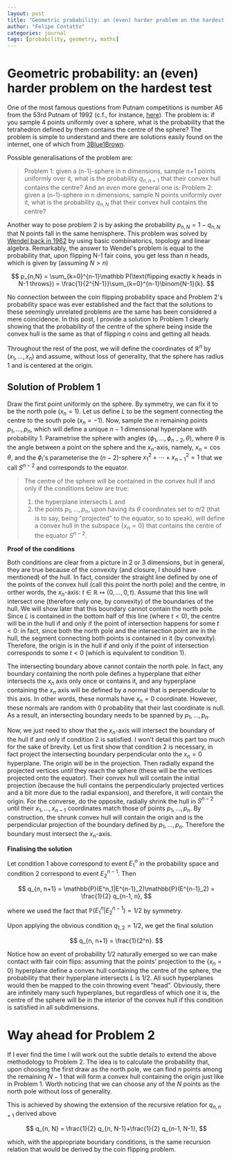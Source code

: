 ```yaml
---
layout: post
title: "Geometric probability: an (even) harder problem on the hardest test"
author: "Felipe Contatto"
categories: journal
tags: [probability, geometry, maths]
---
```

# Geometric probability: an (even) harder problem on the hardest test
One of the most famous questions from Putnam competitions is number A6 from the 53rd Putnam of 1992 (c.f., for instance, [here](https://prase.cz/kalva/putnam/putn92.html)). The problem is: if you sample 4 points uniformly over a sphere, what is the probability that the tetrahedron defined by them contains the centre of the sphere? The problem is simple to understand and there are solutions easily found on the internet, one of which from [3Blue1Brown](https://youtu.be/OkmNXy7er84?feature=shared).

Possible generalisations of the problem are: 
>Problem 1: given a (n-1)-sphere in n dimensions, sample n+1 points uniformly over it, what is the probability $q_{n, n+1}$ that their convex hull contains the centre? 
And an even more general one is:
>Problem 2: given a (n-1)-sphere in n dimensions, sample N points uniformly over it, what is the probability $q_{n,N}$ that their convex hull contains the centre?

Another way to pose problem 2 is by asking the probability $p_{n,N}=1-q_{n,N}$ that N points fall in the same hemisphere. This problem was solved by [Wendel back in 1962](https://www.mscand.dk/article/view/10655/8676) by using basic combinatorics, topology and linear algebra. Remarkably, the answer to Wendel's problem is equal to the probability that, upon flipping N-1 fair coins, you get less than n heads, which is given by (assuming $N>n$)

$$
p_{n,N} = \sum_{k=0}^{n-1}\mathbb P(\text{flipping exactly k heads in N-1 throws}) = \frac{1}{2^{N-1}}\sum_{k=0}^{n-1}\binom{N-1}{k}. 
$$

No connection between the coin flipping probability space and Problem 2's probability space was ever established and the fact that the solutions to these seemingly unrelated problems are the same has been considered a mere coincidence. In this post, I provide a solution to Problem 1 clearly showing that the probability of the centre of the sphere being inside the convex hull is the same as that of flipping $n$ coins and getting all heads.

Throughout the rest of the post, we will define the coordinates of $\mathbb{R}^n$ by $(x_1, \dots, x_n)$ and assume, without loss of generality, that the sphere has radius $1$ and is centered at the origin.

## Solution of Problem 1

Draw the first point uniformly on the sphere. By symmetry, we can fix it to be the north pole ($x_n=1$). Let us define $L$ to be the segment connecting the centre to the south pole ($x_n=-1$). Now, sample the $n$ remaining points $p_1, \dots, p_n$, which will define a unique $n-1$ dimensional hyperplane with probability $1$. Parametrise the sphere with angles $(\phi_1, \dots, \phi_{n-2}, \theta)$, where $\theta$ is the angle between a point on the sphere and the $x_n$-axis, namely, $x_n=\cos\theta$, and the $\phi_i$'s parameterise the $(n-2)$-sphere $x_1^2+\cdots+x_{n-1}^2=1$ that we call $S^{n-2}$ and corresponds to the equator.
 
>The centre of the sphere will be contained in the convex hull if and only if the conditions below are true:
>1. the hyperplane intersects L and
>2. the points $p_1, \dots, p_n$, upon having its $\theta$ coordinates set to $\pi/2$ (that is to say, being "projected" to the equator, so to speak), will define a convex hull in the subspace {$x_n=0$} that contains the centre of the equator $S^{n-2}$.

**Proof of the conditions**

Both conditions are clear from a picture in $2$ or $3$ dimensions, but in general, they are true because of the convexity (and closure, I should have mentioned) of the hull. In fact, consider the straight line defined by one of the points  of the convex hull (call this point the north pole) and the centre, in orther words, the $x_n$-axis: $t\in\mathbb R \mapsto (0, \dots, 0, t)$. Assume that this line will intersect one (therefore only one, by convexity) of the boundaries of the hull. We will show later that this boundary cannot contain the north pole. Since $L$ is contained in the bottom half of this line (where $t<0$), the centre will be in the hull if and only if the point of intersection happens for some $t<0$: in fact, since both the north pole and the intersection point are in the hull, the segment connecting both points is contained in it (by convexity). Therefore, the origin is in the hull if and only if the point of intersection corresponds to some $t<0$ (which is equivalent to condition 1).

The intersecting boundary above cannot contain the north pole. In fact, any boundary containing the north pole defines a hyperplane that either intersects the $x_n$ axis only once or contains it, and any hyperplane containing the $x_n$ axis will be defined by a normal that is perpendicular to this axis. In other words, these normals have $x_n=0$ coordinate. However, these normals are random with $0$ probability that their last coordinate is null. As a result, an intersecting boundary needs to be spanned by $p_1, \dots, p_n.$

Now, we just need to show that the $x_n$-axis will intersect the boundary of the hull if and only if condition 2 is satisfied. I won't detail this part too much for the sake of brevity. Let us first show that condition 2 is necessary, in fact project the intersecting boundary perpendicular onto the $x_n=0$ hyperplane. The origin will be in the projection. Then radially expand the projected vertices until they reach the sphere (these will be the vertices projected onto the equator). Their convex hull will contain the initial projection (because the hull contains the perpendicularly projected vertices and a bit more due to the radial expansion), and therefore, it will contain the origin. For the converse, do the opposite, radially shrink the hull in $S^{n-2}$ until their $x_1,\dots,x_{n-1}$ coordinates match those of points $p_1,\dots,p_n$. By construction, the shrunk convex hull will contain the origin and is the perpendicular projection of the boundary defined by $p_1, \dots, p_n$. Therefore the boundary must intersect the $x_n$-axis.

**Finalising the solution**

Let condition 1 above correspond to event $E^n_1$ in the probability space and condition 2 correspond to event $E^{n-1}_2$. Then

$$
q_{n, n+1} = \mathbb{P}(E^n_1|E^{n-1}_2)\mathbb{P}(E^{n-1}_2) = \frac{1}{2} q_{n-1, n},
$$

where we used the fact that $\mathbb{P}(E^n_1\vert E^{n-1}_2)=1/2$ by symmetry.

Upon applying the obvious condition $q_{1, 2}=1/2$, we get the final solution

$$
q_{n, n+1} = \frac{1}{2^n}.
$$

Notice how an event of probability $1/2$ naturally emerged so we can make contact with fair coin flips: assuming that the points' projection to the {$x_n=0$} hyperplane define a convex hull containing the centre of the sphere, the probability that their hyperplane intersects $L$ is $1/2$. All such hyperplanes would then be mapped to the coin throwing event "head". Obviously, there are infinitely many such hyperplanes, but regardless of which one it is, the centre of the sphere will be in the interior of the convex hull if this condition is satisfied in all subdimensions.

# Way ahead for Problem 2
If I ever find the time I will work out the subtle details to extend the above methodology to Problem 2. The idea is to calculate the probability that, upon choosing the first draw as the north pole, we can find $n$ points among the remaining $N-1$ that will form a convex hull containing the origin just like in Problem 1. Worth noticing that we can choose any of the $N$ points as the north pole without loss of generality.

This is achieved by showing the extension of the recursive relation for $q_{n,n+1}$ derived above

$$
q_{n, N} = \frac{1}{2} q_{n, N-1}+\frac{1}{2} q_{n-1, N-1},
$$

which, with the appropriate boundary conditions, is the same recursion relation that would be derived by the coin flipping problem.